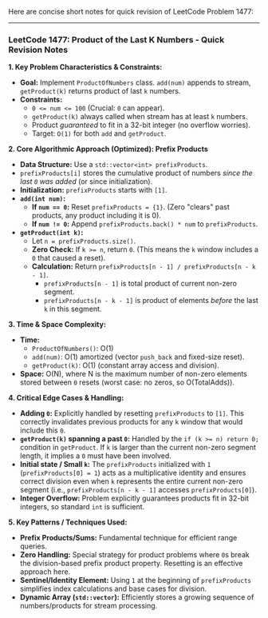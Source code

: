 Here are concise short notes for quick revision of LeetCode Problem 1477:

---

### LeetCode 1477: Product of the Last K Numbers - Quick Revision Notes

**1. Key Problem Characteristics & Constraints:**
*   **Goal:** Implement `ProductOfNumbers` class. `add(num)` appends to stream, `getProduct(k)` returns product of last `k` numbers.
*   **Constraints:**
    *   `0 <= num <= 100` (Crucial: `0` can appear).
    *   `getProduct(k)` always called when stream has at least `k` numbers.
    *   Product *guaranteed* to fit in a 32-bit integer (no overflow worries).
    *   Target: `O(1)` for both `add` and `getProduct`.

**2. Core Algorithmic Approach (Optimized): Prefix Products**
*   **Data Structure:** Use a `std::vector<int> prefixProducts`.
*   `prefixProducts[i]` stores the cumulative product of numbers *since the last `0` was added* (or since initialization).
*   **Initialization:** `prefixProducts` starts with `[1]`.
*   **`add(int num)`:**
    *   **If `num == 0`:** Reset `prefixProducts = {1}`. (Zero "clears" past products, any product including it is 0).
    *   **If `num != 0`:** Append `prefixProducts.back() * num` to `prefixProducts`.
*   **`getProduct(int k)`:**
    *   Let `n = prefixProducts.size()`.
    *   **Zero Check:** If `k >= n`, return `0`. (This means the `k` window includes a `0` that caused a reset).
    *   **Calculation:** Return `prefixProducts[n - 1] / prefixProducts[n - k - 1]`.
        *   `prefixProducts[n - 1]` is total product of current non-zero segment.
        *   `prefixProducts[n - k - 1]` is product of elements *before* the last `k` in this segment.

**3. Time & Space Complexity:**
*   **Time:**
    *   `ProductOfNumbers()`: O(1)
    *   `add(num)`: O(1) amortized (vector `push_back` and fixed-size reset).
    *   `getProduct(k)`: O(1) (constant array access and division).
*   **Space:** O(N), where N is the maximum number of non-zero elements stored between `0` resets (worst case: no zeros, so O(TotalAdds)).

**4. Critical Edge Cases & Handling:**
*   **Adding `0`:** Explicitly handled by resetting `prefixProducts` to `[1]`. This correctly invalidates previous products for any `k` window that would include this `0`.
*   **`getProduct(k)` spanning a past `0`:** Handled by the `if (k >= n) return 0;` condition in `getProduct`. If `k` is larger than the current non-zero segment length, it implies a `0` must have been involved.
*   **Initial state / Small `k`:** The `prefixProducts` initialized with `1` (`prefixProducts[0] = 1`) acts as a multiplicative identity and ensures correct division even when `k` represents the entire current non-zero segment (i.e., `prefixProducts[n - k - 1]` accesses `prefixProducts[0]`).
*   **Integer Overflow:** Problem explicitly guarantees products fit in 32-bit integers, so standard `int` is sufficient.

**5. Key Patterns / Techniques Used:**
*   **Prefix Products/Sums:** Fundamental technique for efficient range queries.
*   **Zero Handling:** Special strategy for product problems where `0`s break the division-based prefix product property. Resetting is an effective approach here.
*   **Sentinel/Identity Element:** Using `1` at the beginning of `prefixProducts` simplifies index calculations and base cases for division.
*   **Dynamic Array (`std::vector`):** Efficiently stores a growing sequence of numbers/products for stream processing.